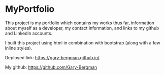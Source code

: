 # MyPortfolio
This project is my portfolio which contains my works thus far, information about myself as a developer, my contact information, and links to my github and LinkedIn accounts.

I built this project using html in combination with bootstrap (along with a few inline styles). 

Deployed link: https://gary-bergman.github.io/

My github: https://github.com/Gary-Bergman
